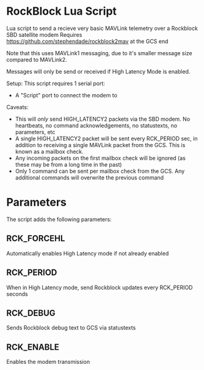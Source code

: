 # RockBlock Lua Script

Lua script to send a recieve very basic MAVLink telemetry over a
Rockblock SBD satellite modem
Requires https://github.com/stephendade/rockblock2mav at the GCS end

Note that this uses MAVLink1 messaging, due to it's smaller message size compared
to MAVLink2.

Messages will only be send or received if High Latency Mode is enabled.

Setup:
This script requires 1 serial port:
- A "Script" port to connect the modem to

Caveats:
- This will *only* send HIGH_LATENCY2 packets via the SBD modem. No heartbeats, no command acknowledgements, no statustexts, no parameters, etc
- A single HIGH_LATENCY2 packet will be sent every RCK_PERIOD sec, in addition to receiving 
   a single MAVLink packet from the GCS. This is known as a mailbox check.
- Any incoming packets on the first mailbox check will be ignored (as these may be from a long time in the past)
- Only 1 command can be sent per mailbox check from the GCS. Any additional commands will overwrite the previous command

# Parameters

The script adds the following parameters:

## RCK_FORCEHL

Automatically enables High Latency mode if not already enabled

## RCK_PERIOD

When in High Latency mode, send Rockblock updates every RCK_PERIOD seconds

## RCK_DEBUG

Sends Rockblock debug text to GCS via statustexts

## RCK_ENABLE

Enables the modem transmission
